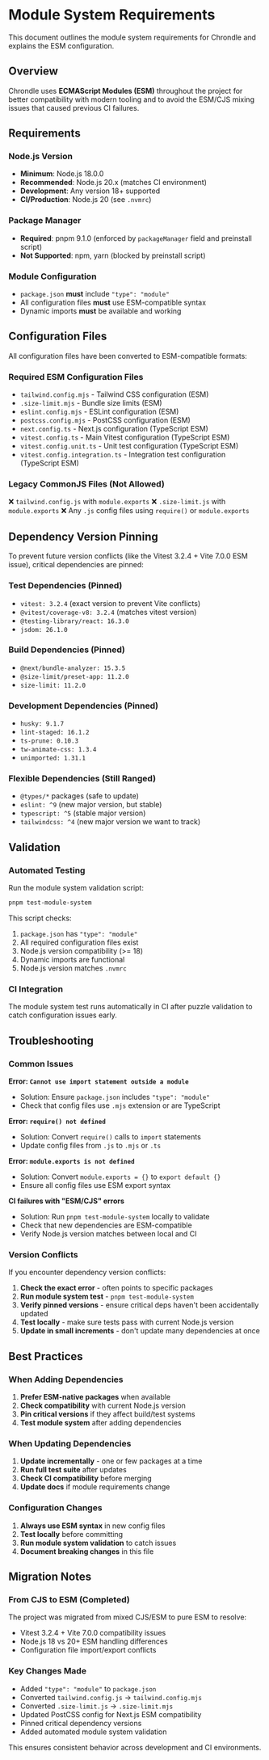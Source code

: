 # Module System Requirements

This document outlines the module system requirements for Chrondle and explains the ESM configuration.

## Overview

Chrondle uses **ECMAScript Modules (ESM)** throughout the project for better compatibility with modern tooling and to avoid the ESM/CJS mixing issues that caused previous CI failures.

## Requirements

### Node.js Version

- **Minimum**: Node.js 18.0.0
- **Recommended**: Node.js 20.x (matches CI environment)
- **Development**: Any version 18+ supported
- **CI/Production**: Node.js 20 (see `.nvmrc`)

### Package Manager

- **Required**: pnpm 9.1.0 (enforced by `packageManager` field and preinstall script)
- **Not Supported**: npm, yarn (blocked by preinstall script)

### Module Configuration

- `package.json` **must** include `"type": "module"`
- All configuration files **must** use ESM-compatible syntax
- Dynamic imports **must** be available and working

## Configuration Files

All configuration files have been converted to ESM-compatible formats:

### Required ESM Configuration Files

- `tailwind.config.mjs` - Tailwind CSS configuration (ESM)
- `.size-limit.mjs` - Bundle size limits (ESM)
- `eslint.config.mjs` - ESLint configuration (ESM)
- `postcss.config.mjs` - PostCSS configuration (ESM)
- `next.config.ts` - Next.js configuration (TypeScript ESM)
- `vitest.config.ts` - Main Vitest configuration (TypeScript ESM)
- `vitest.config.unit.ts` - Unit test configuration (TypeScript ESM)
- `vitest.config.integration.ts` - Integration test configuration (TypeScript ESM)

### Legacy CommonJS Files (Not Allowed)

❌ `tailwind.config.js` with `module.exports`
❌ `.size-limit.js` with `module.exports`
❌ Any `.js` config files using `require()` or `module.exports`

## Dependency Version Pinning

To prevent future version conflicts (like the Vitest 3.2.4 + Vite 7.0.0 ESM issue), critical dependencies are pinned:

### Test Dependencies (Pinned)

- `vitest: 3.2.4` (exact version to prevent Vite conflicts)
- `@vitest/coverage-v8: 3.2.4` (matches vitest version)
- `@testing-library/react: 16.3.0`
- `jsdom: 26.1.0`

### Build Dependencies (Pinned)

- `@next/bundle-analyzer: 15.3.5`
- `@size-limit/preset-app: 11.2.0`
- `size-limit: 11.2.0`

### Development Dependencies (Pinned)

- `husky: 9.1.7`
- `lint-staged: 16.1.2`
- `ts-prune: 0.10.3`
- `tw-animate-css: 1.3.4`
- `unimported: 1.31.1`

### Flexible Dependencies (Still Ranged)

- `@types/*` packages (safe to update)
- `eslint: ^9` (new major version, but stable)
- `typescript: ^5` (stable major version)
- `tailwindcss: ^4` (new major version we want to track)

## Validation

### Automated Testing

Run the module system validation script:

```bash
pnpm test-module-system
```

This script checks:

1. `package.json` has `"type": "module"`
2. All required configuration files exist
3. Node.js version compatibility (>= 18)
4. Dynamic imports are functional
5. Node.js version matches `.nvmrc`

### CI Integration

The module system test runs automatically in CI after puzzle validation to catch configuration issues early.

## Troubleshooting

### Common Issues

**Error: `Cannot use import statement outside a module`**

- Solution: Ensure `package.json` includes `"type": "module"`
- Check that config files use `.mjs` extension or are TypeScript

**Error: `require() not defined`**

- Solution: Convert `require()` calls to `import` statements
- Update config files from `.js` to `.mjs` or `.ts`

**Error: `module.exports is not defined`**

- Solution: Convert `module.exports = {}` to `export default {}`
- Ensure all config files use ESM export syntax

**CI failures with "ESM/CJS" errors**

- Solution: Run `pnpm test-module-system` locally to validate
- Check that new dependencies are ESM-compatible
- Verify Node.js version matches between local and CI

### Version Conflicts

If you encounter dependency version conflicts:

1. **Check the exact error** - often points to specific packages
2. **Run module system test** - `pnpm test-module-system`
3. **Verify pinned versions** - ensure critical deps haven't been accidentally updated
4. **Test locally** - make sure tests pass with current Node.js version
5. **Update in small increments** - don't update many dependencies at once

## Best Practices

### When Adding Dependencies

1. **Prefer ESM-native packages** when available
2. **Check compatibility** with current Node.js version
3. **Pin critical versions** if they affect build/test systems
4. **Test module system** after adding dependencies

### When Updating Dependencies

1. **Update incrementally** - one or few packages at a time
2. **Run full test suite** after updates
3. **Check CI compatibility** before merging
4. **Update docs** if module requirements change

### Configuration Changes

1. **Always use ESM syntax** in new config files
2. **Test locally** before committing
3. **Run module system validation** to catch issues
4. **Document breaking changes** in this file

## Migration Notes

### From CJS to ESM (Completed)

The project was migrated from mixed CJS/ESM to pure ESM to resolve:

- Vitest 3.2.4 + Vite 7.0.0 compatibility issues
- Node.js 18 vs 20+ ESM handling differences
- Configuration file import/export conflicts

### Key Changes Made

- Added `"type": "module"` to `package.json`
- Converted `tailwind.config.js` → `tailwind.config.mjs`
- Converted `.size-limit.js` → `.size-limit.mjs`
- Updated PostCSS config for Next.js ESM compatibility
- Pinned critical dependency versions
- Added automated module system validation

This ensures consistent behavior across development and CI environments.
